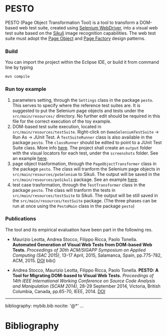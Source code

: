 # PESTO

PESTO (Page Object Transformation Tool) is a tool 
to transform a DOM-based web test suite, created using [Selenium WebDriver](http://www.seleniumhq.org/projects/webdriver/), into a visual web test suite based on the [Sikuli](http://sikulix.com) image recognition capabilities. The web test suite must adopt the [Page Object](https://github.com/SeleniumHQ/selenium/wiki/PageObjects) and [Page Factory](https://github.com/SeleniumHQ/selenium/wiki/PageFactory) design patterns.

###  Build

You can import the project within the Eclipse IDE, or build it from command line by typing

`mvn compile`

###  Run toy example

1. parameters setting, through the `Settings` class in the package `pesto`. This serves to specify where the reference test suites are. It is suggested to put the Selenium page objects and tests under the `src/main/resources/` directory. No further edit should be required in this file for the correct execution of the toy example.
2. DOM-based test suite execution, located in `src/main/resources/testSuite`. Right-click on `DemoSeleniumTestSuite` -> Run As -> JUnit Test.
A `TestSuiteRunner` class is also available in the package `pesto`. The `classRunner` should be edited to point to a JUnit Test Suite class. More info [here](https://github.com/junit-team/junit4/wiki/aggregating-tests-in-suites). The project shall create an `output` folder with the visual locators for each test, under the `screenshots` folder. See an example [here](https://github.com/tsigalko18/pesto/tree/master/output/screenshots).
3.  page object trasformation, through the `PageObjectTransformer` class in the package `pesto`. The class will tranform the Selenium page objects in `src/main/resources/poSelenium` to Sikuli. The output will be saved in the `src/main/resources/poSikuli` package.  See an example [here](https://github.com/tsigalko18/pesto/tree/master/src/main/resources/poSikuli).
4. test case trasformation, through the `TestTransformer` class in the package `pesto`. The class will tranform the tests in `src/main/resources/testSuite` to Sikuli. The output will be still saved in the `src/main/resources/testSuite` package. (The three phases can be run at once using the `PestoMain` class in the package `pesto`)

###  Publications

The tool and its empirical evaluation have been part in the following res.

- Maurizio Leotta, Andrea Stocco, Filippo Ricca, Paolo Tonella. **Automated Generation of Visual Web Tests from DOM-based Web Tests.** _Proceedings of 30th ACM/SIGAPP Symposium on Applied Computing (SAC 2015)_, 13-17 April, 2015, Salamanca, Spain, pp.775-782, ACM, 2015. [DOI](10.1145/2695664.2695847) bib()

- Andrea Stocco, Maurizio Leotta, Filippo Ricca, Paolo Tonella.
**PESTO: A Tool for Migrating DOM-based to Visual Web Tests.** _Proceedings of 14th IEEE International Working Conference on Source Code Analysis and Manipulation (SCAM 2014)_, 28-29 September 2014, Victoria, British Columbia, Canada, pp.65-70, IEEE, 2014. [DOI](10.1109/SCAM.2014.36)

---
bibliography: mybib.bib
nocite: '@*'
...

# Bibliography